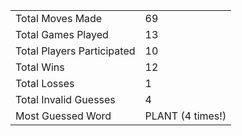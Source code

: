 |              |                |
| ---------------- | ----------------------------- |
| Total Moves Made | 69 |
| Total Games Played | 13 |
| Total Players Participated | 10 |
| Total Wins | 12 |
| Total Losses | 1 |
| Total Invalid Guesses | 4 |
| Most Guessed Word | PLANT (4 times!) |
